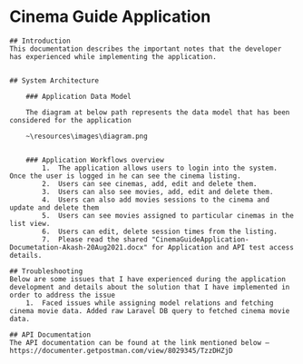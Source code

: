 # Cinema Guide Application

    ## Introduction
    This documentation describes the important notes that the developer has experienced while implementing the application.


    ## System Architecture

        ### Application Data Model

        The diagram at below path represents the data model that has been considered for the application

        ~\resources\images\diagram.png
        

        ### Application Workflows overview
            1.	The application allows users to login into the system. Once the user is logged in he can see the cinema listing.
            2.	Users can see cinemas, add, edit and delete them.
            3.	Users can also see movies, add, edit and delete them.
            4.	Users can also add movies sessions to the cinema and update and delete them
            5.	Users can see movies assigned to particular cinemas in the list view.
            6.	Users can edit, delete session times from the listing.
            7.  Please read the shared "CinemaGuideApplication-Documetation-Akash-20Aug2021.docx" for Application and API test access details.

    ## Troubleshooting
    Below are some issues that I have experienced during the application development and details about the solution that I have implemented in order to address the issue
        1.	Faced issues while assigning model relations and fetching cinema movie data. Added raw Laravel DB query to fetched cinema movie data.

    ## API Documentation 
    The API documentation can be found at the link mentioned below – https://documenter.getpostman.com/view/8029345/TzzDHZjD
